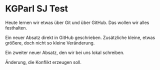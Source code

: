 

# KGParl SJ Test



Heute lernen wir etwas über Git und über GitHub.
Das wollen wir alles festhalten.


Ein neuer Absatz direkt in GitHub geschrieben. Zusätzliche kleine, etwas größere, doch nicht so kleine Veränderung.


Ein zweiter neuer Absatz, den wir bei uns lokal schreiben.

Änderung, die Konflikt erzeugen soll.
